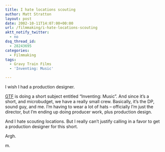 ```yaml
---
title: I hate locations scouting
author: Matt Stratton
layout: post
date: 2002-10-11T14:07:00+00:00
url: /filmmaking/i-hate-locations-scouting
aktt_notify_twitter:
  - no
dsq_thread_id:
  - 28243695
categories:
  - Filmmaking
tags:
  - Gravy Train Films
  - 'Inventing: Music'

---
```

I wish I had a production designer.

[GTF][1] is doing a short subject entitled &#8220;Inventing: Music&#8221;. And since it&#8217;s a short, and microbudget, we have a really small crew. Basically, it&#8217;s the DP, sound guy, and me. I&#8217;m having to wear a lot of hats &#8211; officially I&#8217;m just the director, but I&#8217;m ending up doing producer work, plus production design.

And I hate scouting locations. But I really can&#8217;t justify calling in a favor to get a production designer for this short.

Argh.

m.

 [1]: http://www.gravytrainfilms.com